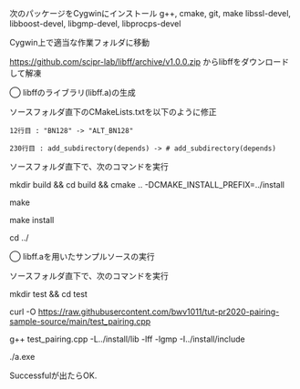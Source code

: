 次のパッケージをCygwinにインストール
g++, cmake, git, make
libssl-devel, libboost-devel, libgmp-devel, libprocps-devel



Cygwin上で適当な作業フォルダに移動

https://github.com/scipr-lab/libff/archive/v1.0.0.zip からlibffをダウンロードして解凍



◯ libffのライブラリ(libff.a)の生成

ソースフォルダ直下のCMakeLists.txtを以下のように修正

	12行目 : "BN128" -> "ALT_BN128"
	
	230行目 : add_subdirectory(depends) -> # add_subdirectory(depends)
	

ソースフォルダ直下で、次のコマンドを実行

mkdir build && cd build && cmake .. -DCMAKE_INSTALL_PREFIX=../install

make

make install

cd ../

◯ libff.aを用いたサンプルソースの実行

ソースフォルダ直下で、次のコマンドを実行

mkdir test && cd test

curl -O https://raw.githubusercontent.com/bwv1011/tut-pr2020-pairing-sample-source/main/test_pairing.cpp

g++ test_pairing.cpp -L../install/lib -lff -lgmp -I../install/include

./a.exe

Successfulが出たらOK.
